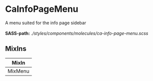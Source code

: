 # CaInfoPageMenu

A menu suited for the info page sidebar<br><br> **SASS-path:** _./styles/components/molecules/ca-info-page-menu.scss_

## MixIns

<!-- @vuese:CaInfoPageMenu:mixIns:start -->
|MixIn|
|---|
|MixMenu|

<!-- @vuese:CaInfoPageMenu:mixIns:end -->


